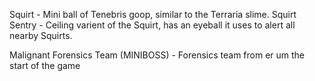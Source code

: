 Squirt - Mini ball of Tenebris goop, similar to the Terraria slime.
Squirt Sentry - Ceiling varient of the Squirt, has an eyeball it uses to alert all nearby Squirts.

Malignant Forensics Team (MINIBOSS) - Forensics team from er um the start of the game


